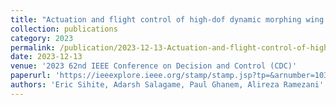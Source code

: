 ```yaml
---
title: "Actuation and flight control of high-dof dynamic morphing wing flight by shifting structure response"
collection: publications
category: 2023
permalink: /publication/2023-12-13-Actuation-and-flight-control-of-high-dof-dynamic-morphing-wing-flight-by-shifting-structure-response
date: 2023-12-13
venue: '2023 62nd IEEE Conference on Decision and Control (CDC)'
paperurl: 'https://ieeexplore.ieee.org/stamp/stamp.jsp?tp=&arnumber=10383886'
authors: 'Eric Sihite, Adarsh Salagame, Paul Ghanem, Alireza Ramezani'
---
```


